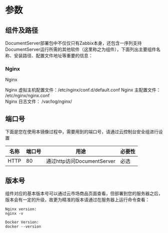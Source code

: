 # 参数

## 组件及路径

DocumentServer部署包中不仅仅只有Zabbix本身，还包含一序列支持DocumentServer运行所需的其他软件（这里称之为组件），下面列出主要组件名称、安装路径、配置文件地址等重要的信息：



### Nginx
Nginx

Nginx 虚拟主机配置文件：/etc/nginx/conf.d/default.conf
Nginx 主配置文件： /etc/nginx/nginx.conf  
Nginx 日志文件： /var/log/nginx/



## 端口号

下面是您在使用本镜像过程中，需要用到的端口号，请通过云控制台安全组进行设置

| 名称 | 端口号 | 用途 |  必要性 |
| --- | --- | --- | --- |
| HTTP | 80 | 通过http访问DocumentServer | 必选 |

## 版本号

组件对应的基本版本号可以通过云市场商品页面查看，但部署到您的服务器之后，版本会有一定的升级，故更为精准的版本请通过在服务器上运行命令查看：

```shell
Nginx version:
nginx -v

Docker Version:	
docker --version

```